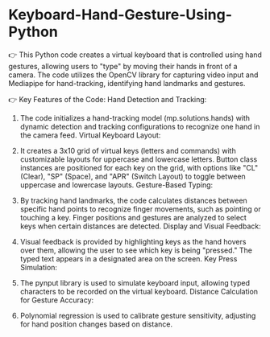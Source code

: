 # Keyboard-Hand-Gesture-Using-Python
👉 This Python code creates a virtual keyboard that is controlled using hand gestures, allowing users to "type" by moving their hands in front of a camera. The code utilizes the OpenCV library for capturing video input and Mediapipe for hand-tracking, identifying hand landmarks and gestures.

👉 Key Features of the Code:
Hand Detection and Tracking:

1. The code initializes a hand-tracking model (mp.solutions.hands) with dynamic detection and tracking configurations to recognize one hand in the camera feed.
Virtual Keyboard Layout:

2. It creates a 3x10 grid of virtual keys (letters and commands) with customizable layouts for uppercase and lowercase letters.
Button class instances are positioned for each key on the grid, with options like "CL" (Clear), "SP" (Space), and "APR" (Switch Layout) to toggle between uppercase and lowercase layouts.
Gesture-Based Typing:

3. By tracking hand landmarks, the code calculates distances between specific hand points to recognize finger movements, such as pointing or touching a key.
Finger positions and gestures are analyzed to select keys when certain distances are detected.
Display and Visual Feedback:

4. Visual feedback is provided by highlighting keys as the hand hovers over them, allowing the user to see which key is being "pressed."
The typed text appears in a designated area on the screen.
Key Press Simulation:

5. The pynput library is used to simulate keyboard input, allowing typed characters to be recorded on the virtual keyboard.
Distance Calculation for Gesture Accuracy:

6. Polynomial regression is used to calibrate gesture sensitivity, adjusting for hand position changes based on distance.
